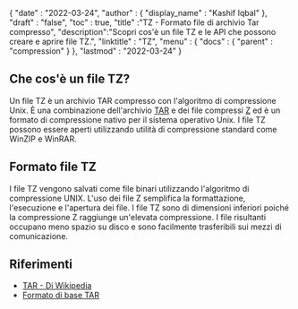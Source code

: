 {
  "date" : "2022-03-24",
  "author" : {
    "display_name" : "Kashif Iqbal"
},
  "draft" : "false",
  "toc" : true,
  "title" :"TZ - Formato file di archivio Tar compresso",
  "description":"Scopri cos'è un file TZ e le API che possono creare e aprire file TZ.",
  "linktitle" : "TZ",
  "menu" : {
    "docs" : {
      "parent" : "compression"
}
},
  "lastmod" : "2022-03-24"
}

## Che cos'è un file TZ?

Un file TZ è un archivio TAR compresso con l'algoritmo di compressione Unix. È una combinazione dell'archivio [TAR](/it/compression/tar/) e dei file compressi [Z](/it/compression/z/) ed è un formato di compressione nativo per il sistema operativo Unix. I file TZ possono essere aperti utilizzando utilità di compressione standard come WinZIP e WinRAR.

## Formato file TZ

I file TZ vengono salvati come file binari utilizzando l'algoritmo di compressione UNIX. L'uso dei file Z semplifica la formattazione, l'esecuzione e l'apertura dei file. I file TZ sono di dimensioni inferiori poiché la compressione Z raggiunge un'elevata compressione. I file risultanti occupano meno spazio su disco e sono facilmente trasferibili sui mezzi di comunicazione.

## Riferimenti

* [TAR - Di Wikipedia](https://en.wikipedia.org/wiki/Tar_(computing))
* [Formato di base TAR](https://www.gnu.org/software/tar/manual/html_node/Standard.html)

